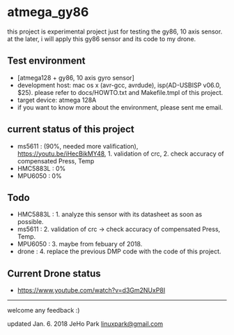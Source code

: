 # atmega_gy86
 this project is experimental project just for testing the gy86, 10 axis sensor.
at the later, i will apply this gy86 sensor and its code to my drone.


## Test environment

  - [atmega128 + gy86, 10 axis gyro sensor]
  - development host: mac os x (avr-gcc, avrdude), isp(AD-USBISP v06.0, $25).  please refer to docs/HOWTO.txt and Makefile.tmpl of this project.
  - target device: atmega 128A
  - if you want to know more about the environment, please sent me email.


## current status of this project

  - ms5611   : (90%, needed more valification), https://youtu.be/iHecBikMY48, 
               1. validation of crc, 2. check accuracy of compensated Press, Temp
  - HMC5883L : 0%
  - MPU6050  : 0%


## Todo

  - HMC5883L :
               1. analyze this sensor with its datasheet as soon as possible. 
  - ms5611   : 
               2. validation of crc -> check accuracy of compensated Press, Temp.
  - MPU6050  :
               3. maybe from febuary of 2018.
  - drone    :
               4. replace the previous DMP code with the code of this project.


## Current Drone status

   - https://www.youtube.com/watch?v=d3Gm2NUxP8I

--- 
 welcome any feedback :)

 updated  Jan.  6. 2018
 JeHo Park <linuxpark@gmail.com> 
